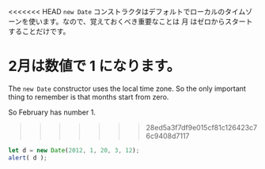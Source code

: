 <<<<<<< HEAD
`new Date` コンストラクタはデフォルトでローカルのタイムゾーンを使います。なので、覚えておくべき重要なことは 月 はゼロからスタートすることだけです。

2月は数値で 1 になります。
=======
The `new Date` constructor uses the local time zone. So the only important thing to remember is that months start from zero.

So February has number 1.
>>>>>>> 28ed5a3f7df9e015cf81c126423c76c9408d7117

```js run
let d = new Date(2012, 1, 20, 3, 12);
alert( d );
```
